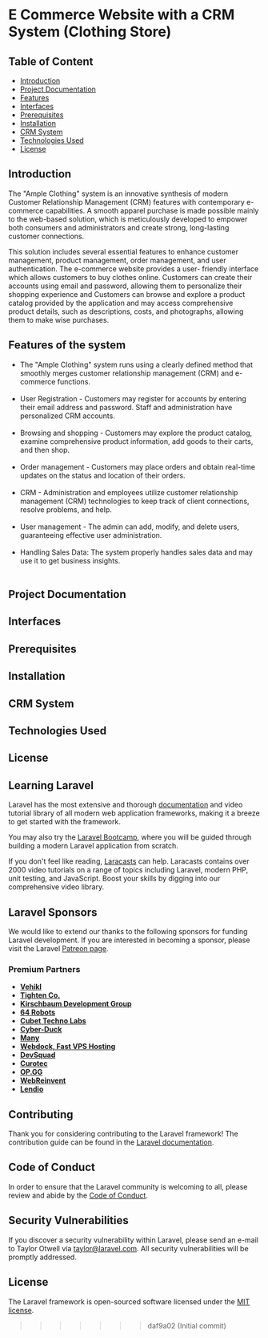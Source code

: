 
# E Commerce Website with a CRM System (Clothing Store)

## Table of Content

- [Introduction](Introduction)
- [Project Documentation](Project-Documentation)
- [Features](Features)
- [Interfaces](Interfaces)
- [Prerequisites](Prerequisites)
- [Installation](Installation)
- [CRM System](CRM-System)
- [Technologies Used](Technologies-Used)
- [License](License)


## Introduction

The "Ample Clothing" system is an innovative synthesis of modern Customer Relationship Management (CRM) features with contemporary e-commerce capabilities. A smooth apparel purchase is made possible mainly to the web-based solution, which is meticulously developed to empower both consumers and administrators and create strong, long-lasting customer connections.

This solution includes several essential features to enhance customer management, product management, order management, and user authentication. The e-commerce website provides a user- friendly interface which allows customers to buy clothes online. Customers can create their accounts using email and password, allowing them to personalize their shopping experience and Customers can browse and explore a product catalog provided by the application and may access comprehensive product details, such as descriptions, costs, and photographs, allowing them to make wise purchases.

## Features of the system

<ul> 
  <li>The "Ample Clothing" system runs using a clearly defined method that smoothly merges customer relationship management (CRM) and e-commerce functions.</li> <br>

<li>User Registration - Customers may register for accounts by entering their email address and password. Staff and administration have personalized CRM accounts.</li> <br>

<li>Browsing and shopping - Customers may explore the product catalog, examine comprehensive product information, add goods to their carts, and then shop.</li> <br>

<li>Order management - Customers may place orders and obtain real-time updates on the status and location of their orders.</li> <br>

<li> CRM - Administration and employees utilize customer relationship management (CRM) technologies to keep track of client connections, resolve problems, and help.</li> <br>

<li> User management - The admin can add, modify, and delete users, guaranteeing effective user administration.</li> <br>

<li> Handling Sales Data: The system properly handles sales data and may use it to get business insights.</li> <br>
</ul>


## Project Documentation
## Interfaces
## Prerequisites
## Installation
## CRM System
## Technologies Used
## License
## Learning Laravel

Laravel has the most extensive and thorough [documentation](https://laravel.com/docs) and video tutorial library of all modern web application frameworks, making it a breeze to get started with the framework.

You may also try the [Laravel Bootcamp](https://bootcamp.laravel.com), where you will be guided through building a modern Laravel application from scratch.

If you don't feel like reading, [Laracasts](https://laracasts.com) can help. Laracasts contains over 2000 video tutorials on a range of topics including Laravel, modern PHP, unit testing, and JavaScript. Boost your skills by digging into our comprehensive video library.

## Laravel Sponsors

We would like to extend our thanks to the following sponsors for funding Laravel development. If you are interested in becoming a sponsor, please visit the Laravel [Patreon page](https://patreon.com/taylorotwell).

### Premium Partners

- **[Vehikl](https://vehikl.com/)**
- **[Tighten Co.](https://tighten.co)**
- **[Kirschbaum Development Group](https://kirschbaumdevelopment.com)**
- **[64 Robots](https://64robots.com)**
- **[Cubet Techno Labs](https://cubettech.com)**
- **[Cyber-Duck](https://cyber-duck.co.uk)**
- **[Many](https://www.many.co.uk)**
- **[Webdock, Fast VPS Hosting](https://www.webdock.io/en)**
- **[DevSquad](https://devsquad.com)**
- **[Curotec](https://www.curotec.com/services/technologies/laravel/)**
- **[OP.GG](https://op.gg)**
- **[WebReinvent](https://webreinvent.com/?utm_source=laravel&utm_medium=github&utm_campaign=patreon-sponsors)**
- **[Lendio](https://lendio.com)**

## Contributing

Thank you for considering contributing to the Laravel framework! The contribution guide can be found in the [Laravel documentation](https://laravel.com/docs/contributions).

## Code of Conduct

In order to ensure that the Laravel community is welcoming to all, please review and abide by the [Code of Conduct](https://laravel.com/docs/contributions#code-of-conduct).

## Security Vulnerabilities

If you discover a security vulnerability within Laravel, please send an e-mail to Taylor Otwell via [taylor@laravel.com](mailto:taylor@laravel.com). All security vulnerabilities will be promptly addressed.

## License

The Laravel framework is open-sourced software licensed under the [MIT license](https://opensource.org/licenses/MIT).
>>>>>>> daf9a02 (Initial commit)
